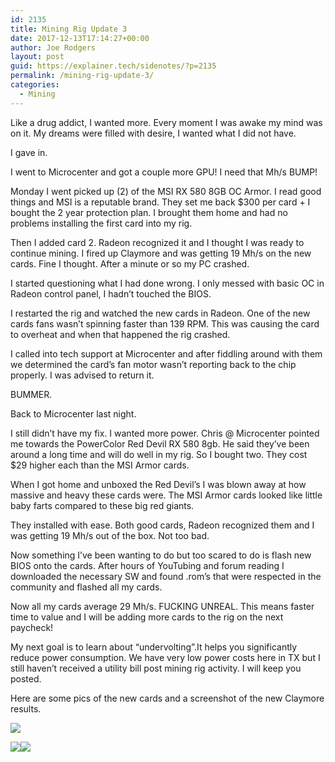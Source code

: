 ```yaml
---
id: 2135
title: Mining Rig Update 3
date: 2017-12-13T17:14:27+00:00
author: Joe Rodgers
layout: post
guid: https://explainer.tech/sidenotes/?p=2135
permalink: /mining-rig-update-3/
categories:
  - Mining
---
```

Like a drug addict, I wanted more. Every moment I was awake my mind was on it. My dreams were filled with desire, I wanted what I did not have.

I gave in.

I went to Microcenter and got a couple more GPU! I need that Mh/s BUMP!

Monday I went picked up (2) of the MSI RX 580 8GB OC Armor. I read good things and MSI is a reputable brand. They set me back $300 per card + I bought the 2 year protection plan. I brought them home and had no problems installing the first card into my rig.

Then I added card 2. Radeon recognized it and I thought I was ready to continue mining. I fired up Claymore and was getting 19 Mh/s on the new cards. Fine I thought. After a minute or so my PC crashed.

I started questioning what I had done wrong. I only messed with basic OC in Radeon control panel, I hadn&#8217;t touched the BIOS.

I restarted the rig and watched the new cards in Radeon. One of the new cards fans wasn&#8217;t spinning faster than 139 RPM. This was causing the card to overheat and when that happened the rig crashed.

I called into tech support at Microcenter and after fiddling around with them we determined the card&#8217;s fan motor wasn&#8217;t reporting back to the chip properly. I was advised to return it.

BUMMER.

Back to Microcenter last night.

I still didn&#8217;t have my fix. I wanted more power. Chris @ Microcenter pointed me towards the PowerColor Red Devil RX 580 8gb. He said they&#8217;ve been around a long time and will do well in my rig. So I bought two. They cost $29 higher each than the MSI Armor cards.

When I got home and unboxed the Red Devil&#8217;s I was blown away at how massive and heavy these cards were. The MSI Armor cards looked like little baby farts compared to these big red giants.

They installed with ease. Both good cards, Radeon recognized them and I was getting 19 Mh/s out of the box. Not too bad.

Now something I&#8217;ve been wanting to do but too scared to do is flash new BIOS onto the cards. After hours of YouTubing and forum reading I downloaded the necessary SW and found .rom&#8217;s that were respected in the community and flashed all my cards.

Now all my cards average 29 Mh/s. FUCKING UNREAL. This means faster time to value and I will be adding more cards to the rig on the next paycheck!

My next goal is to learn about &#8220;undervolting&#8221;.It helps you significantly reduce power consumption. We have very low power costs here in TX but I still haven&#8217;t received a utility bill post mining rig activity. I will keep you posted.

Here are some pics of the new cards and a screenshot of the new Claymore results.

<img class="posthaven-gallery-image" src="https://i0.wp.com/phaven-prod.s3.amazonaws.com/files/image_part/asset/1980555/IRQ2dwbufn-B-hmzF4rK-LDbRJU/medium_IMG_20171213_0148451.jpg?resize=800%2C533&#038;ssl=1" data-posthaven-state="processed" data-medium-src="https://i0.wp.com/phaven-prod.s3.amazonaws.com/files/image_part/asset/1980555/IRQ2dwbufn-B-hmzF4rK-LDbRJU/medium_IMG_20171213_0148451.jpg?resize=800%2C533&#038;ssl=1" data-medium-width="800" data-medium-height="533" data-large-src="https://phaven-prod.s3.amazonaws.com/files/image_part/asset/1980555/IRQ2dwbufn-B-hmzF4rK-LDbRJU/large_IMG_20171213_0148451.jpg" data-large-width="1200" data-large-height="800" data-thumb-src="https://phaven-prod.s3.amazonaws.com/files/image_part/asset/1980555/IRQ2dwbufn-B-hmzF4rK-LDbRJU/thumb_IMG_20171213_0148451.jpg" data-thumb-width="200" data-thumb-height="200" data-xlarge-src="https://phaven-prod.s3.amazonaws.com/files/image_part/asset/1980555/IRQ2dwbufn-B-hmzF4rK-LDbRJU/xlarge_IMG_20171213_0148451.jpg" data-xlarge-width="2400" data-xlarge-height="1600" data-orig-src="https://phaven-prod.s3.amazonaws.com/files/image_part/asset/1980555/IRQ2dwbufn-B-hmzF4rK-LDbRJU/IMG_20171213_0148451.jpg" data-orig-width="4056" data-orig-height="2704" data-posthaven-id="1980555" data-recalc-dims="1" /> 

<img class="posthaven-gallery-image" src="https://i2.wp.com/phaven-prod.s3.amazonaws.com/files/image_part/asset/1980556/aAYF2Ttcax0bwQI8nQDRLq1kFC0/medium_IMG_20171213_0148133.jpg?resize=800%2C533&#038;ssl=1" data-posthaven-state="processed" data-medium-src="https://phaven-prod.s3.amazonaws.com/files/image_part/asset/1980555/IRQ2dwbufn-B-hmzF4rK-LDbRJU/medium_IMG_20171213_0148451.jpg" data-medium-width="800" data-medium-height="533" data-large-src="https://phaven-prod.s3.amazonaws.com/files/image_part/asset/1980555/IRQ2dwbufn-B-hmzF4rK-LDbRJU/large_IMG_20171213_0148451.jpg" data-large-width="1200" data-large-height="800" data-thumb-src="https://phaven-prod.s3.amazonaws.com/files/image_part/asset/1980555/IRQ2dwbufn-B-hmzF4rK-LDbRJU/thumb_IMG_20171213_0148451.jpg" data-thumb-width="200" data-thumb-height="200" data-xlarge-src="https://phaven-prod.s3.amazonaws.com/files/image_part/asset/1980555/IRQ2dwbufn-B-hmzF4rK-LDbRJU/xlarge_IMG_20171213_0148451.jpg" data-xlarge-width="2400" data-xlarge-height="1600" data-orig-src="https://phaven-prod.s3.amazonaws.com/files/image_part/asset/1980555/IRQ2dwbufn-B-hmzF4rK-LDbRJU/IMG_20171213_0148451.jpg" data-orig-width="4056" data-orig-height="2704" data-posthaven-id="1980555" data-recalc-dims="1" /><img class="posthaven-gallery-image" src="https://i1.wp.com/phaven-prod.s3.amazonaws.com/files/image_part/asset/1980557/S2sSIdP9qw-Dk3WUwnQtZo8O10E/medium_Screenshot_121317_014754_AM.jpg?resize=800%2C533&#038;ssl=1" data-posthaven-state="processed" data-medium-src="https://phaven-prod.s3.amazonaws.com/files/image_part/asset/1980555/IRQ2dwbufn-B-hmzF4rK-LDbRJU/medium_IMG_20171213_0148451.jpg" data-medium-width="800" data-medium-height="533" data-large-src="https://phaven-prod.s3.amazonaws.com/files/image_part/asset/1980555/IRQ2dwbufn-B-hmzF4rK-LDbRJU/large_IMG_20171213_0148451.jpg" data-large-width="1200" data-large-height="800" data-thumb-src="https://phaven-prod.s3.amazonaws.com/files/image_part/asset/1980555/IRQ2dwbufn-B-hmzF4rK-LDbRJU/thumb_IMG_20171213_0148451.jpg" data-thumb-width="200" data-thumb-height="200" data-xlarge-src="https://phaven-prod.s3.amazonaws.com/files/image_part/asset/1980555/IRQ2dwbufn-B-hmzF4rK-LDbRJU/xlarge_IMG_20171213_0148451.jpg" data-xlarge-width="2400" data-xlarge-height="1600" data-orig-src="https://phaven-prod.s3.amazonaws.com/files/image_part/asset/1980555/IRQ2dwbufn-B-hmzF4rK-LDbRJU/IMG_20171213_0148451.jpg" data-orig-width="4056" data-orig-height="2704" data-posthaven-id="1980555" data-recalc-dims="1" />